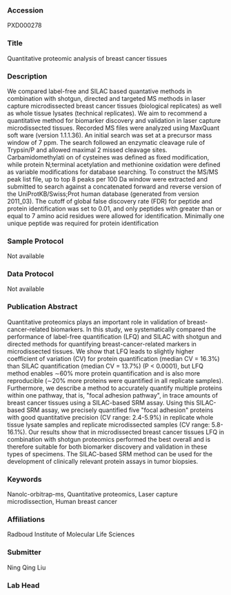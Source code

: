 ### Accession
PXD000278

### Title
Quantitative proteomic analysis of breast cancer tissues

### Description
We compared label-free and SILAC based quantative methods in combination with shotgun, directed and targeted MS methods in laser capture microdissected breast cancer tissues (biological replicates) as well as whole tissue lysates (technical replicates). We aim to recommend a quantitative method for biomarker discovery and validation in laser capture microdissected tissues. Recorded MS files were analyzed using MaxQuant soft ware (version 1.1.1.36). An initial search was set at a precursor mass window of 7 ppm. The search followed an enzymatic cleavage rule of Trypsin/P and allowed maximal 2 missed cleavage sites. Carbamidomethylati on of cysteines was defined as fixed modification, while protein N;terminal acetylation and methionine oxidation were defined as variable modifications for database searching. To construct the MS/MS peak list file, up to top 8 peaks per 100 Da window were extracted and submitted to search against a concatenated forward and reverse version of the UniProtKB/Swiss;Prot human database (generated from version 2011_03). The cutoff of global false discovery rate (FDR) for peptide and protein identification was set to 0.01, and only peptides with greater than or equal to 7 amino acid residues were allowed for identification. Minimally one unique peptide was required for protein identification

### Sample Protocol
Not available

### Data Protocol
Not available

### Publication Abstract
Quantitative proteomics plays an important role in validation of breast-cancer-related biomarkers. In this study, we systematically compared the performance of label-free quantification (LFQ) and SILAC with shotgun and directed methods for quantifying breast-cancer-related markers in microdissected tissues. We show that LFQ leads to slightly higher coefficient of variation (CV) for protein quantification (median CV = 16.3%) than SILAC quantification (median CV = 13.7%) (P &lt; 0.0001), but LFQ method enables &#x223c;60% more protein quantification and is also more reproducible (&#x223c;20% more proteins were quantified in all replicate samples). Furthermore, we describe a method to accurately quantify multiple proteins within one pathway, that is, "focal adhesion pathway", in trace amounts of breast cancer tissues using a SILAC-based SRM assay. Using this SILAC-based SRM assay, we precisely quantified five "focal adhesion" proteins with good quantitative precision (CV range: 2.4-5.9%) in replicate whole tissue lysate samples and replicate microdissected samples (CV range: 5.8-16.1%). Our results show that in microdissected breast cancer tissues LFQ in combination with shotgun proteomics performed the best overall and is therefore suitable for both biomarker discovery and validation in these types of specimens. The SILAC-based SRM method can be used for the development of clinically relevant protein assays in tumor biopsies.

### Keywords
Nanolc-orbitrap-ms, Quantitative proteomics, Laser capture microdissection, Human breast cancer

### Affiliations
Radboud Institute of Molecular Life Sciences

### Submitter
Ning Qing Liu

### Lab Head


